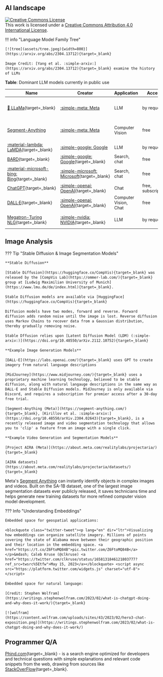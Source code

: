 ## AI landscape

<a rel="license" href="http://creativecommons.org/licenses/by/4.0/"><img alt="Creative Commons License" style="border-width:0" src="https://i.creativecommons.org/l/by/4.0/88x31.png" /></a><br />This work is licensed under a <a rel="license" href="http://creativecommons.org/licenses/by/4.0/">Creative Commons Attribution 4.0 International License</a>.

!!! info "Language Model Family Tree"

    [![tree](assets/tree.jpeg){width=800}](https://arxiv.org/abs/2304.13712){target=_blank}
    
    Image Credit: [Yang et al. :simple-arxiv:](https://arxiv.org/abs/2304.13712){target=_blank} examine the history of LLMs 

**Table**: Dominant LLM models currently in public use

| Name | Creator | Application | Access | Publications |
|------|---------|-------------|--------|--------------|
| [:llama: LLaMa](https://github.com/facebookresearch/llama){target=_blank} | [:simple-meta: Meta]() | LLM | by request | [:simple-github: facebookresearch/llama](https://github.com/facebookresearch/llama){target=_blank}, [(Touvron et al. :simple-arxiv:)](https://doi.org/10.48550/arXiv.2302.13971){target=_blank} | 
| [Segment-Anything](https://segment-anything.com/) | [:simple-meta: Meta]() | Computer Vision | free |[:simple-github: facebookresearch/segment-anything](https://github.com/facebookresearch/segment-anything){target=_blank}, [(Kirillov et al. :simple-arxiv:)](https://doi.org/10.48550/arXiv.2304.02643){target=_blank} |
| [:material-lambda: LaMDA](https://blog.google/technology/ai/lamda/){target=_blank} | [:simple-google: Google](https://aitestkitchen.withgoogle.com/) | LLM | by request | [(Thoppilan et al. :simple-arxiv:)](https://arxiv.org/abs/2201.08239){target=_blank} | 
| [BARD](https://bard.google.com/){target=_blank} | [:simple-google: Google](https://bard.google.com/){target=_blank} | Search, chat | free |
| [:material-microsoft-bing: Bing](https://www.bing.com/){target=_blank} | [:simple-microsoft: Microsoft](){target=_blank} | Search, chat | free | |
| [ChatGPT](https://chat.openai.com/chat){target=_blank} | [:simple-openai: OpenAI](https://openai.com/){target=_blank} | Chat | free, subscription |
| [DALL·E](https://labs.openai.com/){target=_blank} | [:simple-openai: OpenAI](https://openai.com/){target=_blank} | Computer Vision, Chat | free | [:simple-github: openai/DALL-E](https://github.com/openai/DALL-E){target=_blank}, [(Ramesh et al.:simple-arxiv:)](https://doi.org/10.48550/arXiv.2102.12092)
| [Megatron-Turing NLG](https://developer.nvidia.com/megatron-turing-natural-language-generation){target=_blank} | [:simple-nvidia: NVIDIA](https://developer.nvidia.com/megatron-turing-natural-language-generation){target=_blank} | LLM | by request | [:simple-github: NVIDIA/Megatron-LM](https://github.com/NVIDIA/Megatron-LM){target=_blank}, [(Shoeybi et al. :simple-arxiv:)](https://doi.org/10.48550/arXiv.2201.11990){target=_blank} | 


## Image Analysis

??? Tip "Stable Diffusion & Image Segmentation Models"

    **Stable Diffusion**

    [Stable Diffusion](https://huggingface.co/CompVis){target=_blank} was released by the [CompVis Lab](https://ommer-lab.com/){target=_blank} group at [Ludwig Maximilian University of Munich](https://www.lmu.de/de/index.html){target=_blank}. 

    Stable Diffusion models are available via [HuggingFace](https://huggingface.co/CompVis){target=_blank}

    Diffusion models have two modes, forward and reverse. Forward diffusion adds random noise until the image is lost. Reverse diffusion uses Markov Chains to recover data from a Gaussian distribution, thereby gradually removing noise.

    Stable Dffusion relies upon [Latent Diffusion Model (LDM) (:simple-arxiv:)](https://doi.org/10.48550/arXiv.2112.10752){target=_blank}

    **Example Image Generation Models**

    [DALL·E](https://labs.openai.com/){target=_blank} uses GPT to create imagery from natural language descriptions

    [MidJourney](https://www.midjourney.com/){target=_blank} uses a proprietary machine learning technology, believed to be stable diffusion, along with natural langauge descriptions in the same way as DALL·E and Stable Diffusion models. MidJourney is only available via Discord, and requires a subscription for premier access after a 30-day free trial.

    [Segment-Anything (Meta)](https://segment-anything.com/){target=_blank}, [Kirillov et al. :simple-arxiv:](https://doi.org/10.48550/arXiv.2304.02643){target=_blank}, is a recently released image and video segmentation technology that allows you to 'clip' a feature from an image with a single click. 

    **Example Video Generation and Segmentation Models**

    [Project AIRA (Meta)](https://about.meta.com/realitylabs/projectaria/){target=_blank} 

    [AIRA datasets](https://about.meta.com/realitylabs/projectaria/datasets/){target=_blank}

Meta's [Segment Anything](https://segment-anything.com/) can instantly identify objects in complex images and videos. Built on the SA-1B dataset, one of the largest image segmentation datasets ever publicly released, it saves technicians time and helps generate new training datasets for more refined computer vision model development.

??? Info "Understanding Embeddings"

    Embedded space for geospatial applications:
    
    <blockquote class="twitter-tweet"><p lang="en" dir="ltr">Visualizing how embeddings can organize satellite imagery. Millions of points covering the state of Alabama move between their geographic position and their location in the embedding space. <a href="https://t.co/Z6FtoMQ84B">pic.twitter.com/Z6FtoMQ84B</a></p>&mdash; Caleb Kruse (@clkruse) <a href="https://twitter.com/clkruse/status/1658131846121803777?ref_src=twsrc%5Etfw">May 15, 2023</a></blockquote> <script async src="https://platform.twitter.com/widgets.js" charset="utf-8"></script>

    Embedded space for natural language:

    [Credit: Stephen Wolfram](https://writings.stephenwolfram.com/2023/02/what-is-chatgpt-doing-and-why-does-it-work/){target=_blank}

    [![wolfram](https://content.wolfram.com/uploads/sites/43/2023/02/hero3-chat-exposition.png)](https://writings.stephenwolfram.com/2023/02/what-is-chatgpt-doing-and-why-does-it-work/)

## Programmer Q/A

[Phind.com](https://phind.com){target=_blank} - is a search engine optimized for developers and technical questions with simple explanations and relevant code snippets from the web, drawing from sources like [StackOverFlow](https://stackoverflow.com/){target=_blank}.